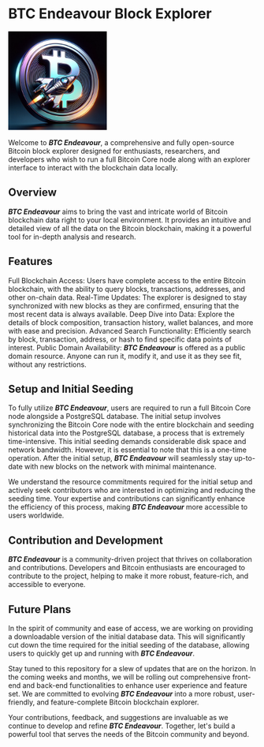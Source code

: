 # BTC Endeavour Block Explorer
<img src="https://github.com/KBiz65/BTC-explorer/blob/main/assets/BTCEndeavorLogoPNG.png" width="200" height="200" alt="**_BTC Endeavour_** Explorer logo"/>

Welcome to **_BTC Endeavour_**, a comprehensive and fully open-source Bitcoin block explorer designed for enthusiasts, researchers, and developers who wish to run a full Bitcoin Core node along with an explorer interface to interact with the blockchain data locally. 

## Overview
**_BTC Endeavour_** aims to bring the vast and intricate world of Bitcoin blockchain data right to your local environment. It provides an intuitive and detailed view of all the data on the Bitcoin blockchain, making it a powerful tool for in-depth analysis and research.

## Features
Full Blockchain Access: Users have complete access to the entire Bitcoin blockchain, with the ability to query blocks, transactions, addresses, and other on-chain data.
Real-Time Updates: The explorer is designed to stay synchronized with new blocks as they are confirmed, ensuring that the most recent data is always available.
Deep Dive into Data: Explore the details of block composition, transaction history, wallet balances, and more with ease and precision.
Advanced Search Functionality: Efficiently search by block, transaction, address, or hash to find specific data points of interest.
Public Domain Availability: **_BTC Endeavour_** is offered as a public domain resource. Anyone can run it, modify it, and use it as they see fit, without any restrictions.

## Setup and Initial Seeding
To fully utilize **_BTC Endeavour_**, users are required to run a full Bitcoin Core node alongside a PostgreSQL database. The initial setup involves synchronizing the Bitcoin Core node with the entire blockchain and seeding historical data into the PostgreSQL database, a process that is extremely time-intensive. This initial seeding demands considerable disk space and network bandwidth. However, it is essential to note that this is a one-time operation. After the initial setup, **_BTC Endeavour_** will seamlessly stay up-to-date with new blocks on the network with minimal maintenance.

We understand the resource commitments required for the initial setup and actively seek contributors who are interested in optimizing and reducing the seeding time. Your expertise and contributions can significantly enhance the efficiency of this process, making **_BTC Endeavour_** more accessible to users worldwide.

## Contribution and Development
**_BTC Endeavour_** is a community-driven project that thrives on collaboration and contributions. Developers and Bitcoin enthusiasts are encouraged to contribute to the project, helping to make it more robust, feature-rich, and accessible to everyone.

## Future Plans
In the spirit of community and ease of access, we are working on providing a downloadable version of the initial database data. This will significantly cut down the time required for the initial seeding of the database, allowing users to quickly get up and running with **_BTC Endeavour_**.

Stay tuned to this repository for a slew of updates that are on the horizon. In the coming weeks and months, we will be rolling out comprehensive front-end and back-end functionalities to enhance user experience and feature set. We are committed to evolving **_BTC Endeavour_** into a more robust, user-friendly, and feature-complete Bitcoin blockchain explorer.

Your contributions, feedback, and suggestions are invaluable as we continue to develop and refine **_BTC Endeavour_**. Together, let's build a powerful tool that serves the needs of the Bitcoin community and beyond.
